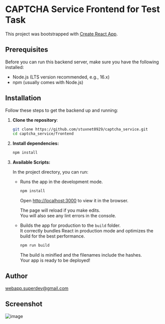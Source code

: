 # CAPTCHA Service Frontend for Test Task

This project was bootstrapped with [Create React App](https://github.com/facebook/create-react-app).

## Prerequisites

Before you can run this backend server, make sure you have the following installed:
- Node.js (LTS version recommended, e.g., 16.x)
- npm (usually comes with Node.js)

## Installation

Follow these steps to get the backend up and running:

1. **Clone the repository**:
   ```bash
   git clone https://github.com/stuxnet0929/captcha_service.git
   cd captcha_service/frontend
   ```

2. **Install dependencies:**
   ```bash
   npm install
   ```

3. **Available Scripts:**

    In the project directory, you can run:
    * Runs the app in the development mode.
        ```bash
        npm install
        ```
        Open [http://localhost:3000](http://localhost:3000) to view it in the browser.

        The page will reload if you make edits.\
        You will also see any lint errors in the console.

    * Builds the app for production to the `build` folder.\
        It correctly bundles React in production mode and optimizes the build for the best performance.
        ```bash
        npm run build
        ```

        The build is minified and the filenames include the hashes.\
        Your app is ready to be deployed!

## Author
webapp.superdev@gmail.com

## Screenshot
![image](https://github.com/stuxnet0929/captcha_service/assets/123156769/ff9f72e3-c165-4a93-bd8e-e38383f4b94e)

